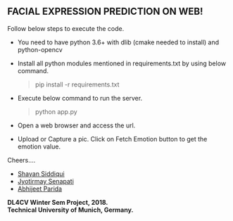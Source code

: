 

## FACIAL EXPRESSION PREDICTION ON WEB!      


Follow below steps to execute the code.<br/>

- You need to have python 3.6+ with dlib (cmake needed to install) and python-opencv <br/>
- Install all python modules mentioned in requirements.txt by using below command.

    > pip install -r requirements.txt

- Execute below command to run the server.

    > python app.py

- Open a web browser and access the url. 
- Upload or Capture a pic. Click on Fetch Emotion button to get the emotion value.

Cheers....

- [Shayan Siddiqui](https://www.linkedin.com/in/shayan-siddiqui/)
- [Jyotirmay Senapati](https://www.linkedin.com/in/jyotirmay-senapati-30615421/)
- [Abhijeet Parida](https://www.linkedin.com/in/a-parida/)

**DL4CV Winter Sem Project, 2018.**
<br/>
**Technical University of Munich, Germany.**


